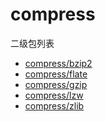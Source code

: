 ﻿# compress

二级包列表

- [compress/bzip2](bzip2)
- [compress/flate](flate)
- [compress/gzip](gzip)
- [compress/lzw](lzw)
- [compress/zlib](zlib)